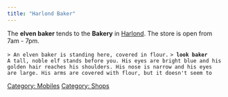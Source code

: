 ```yaml
---
title: "Harlond Baker"
---
```


The **elven baker** tends to the **Bakery** in
[Harlond](Harlond "wikilink"). The store is open from 7am - 7pm.

`> An elven baker is standing here, covered in flour.`
`> `**`look baker`**
`A tall, noble elf stands before you. His eyes are bright blue and his`
`golden hair reaches his shoulders. His nose is narrow and his eyes`
`are large. His arms are covered with flour, but it doesn't seem to`

[Category: Mobiles](Category:_Mobiles "wikilink") [Category:
Shops](Category:_Shops "wikilink")
